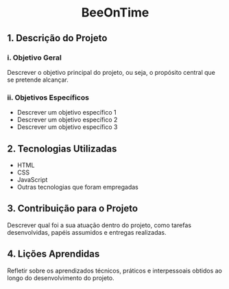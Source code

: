 <body>
  <h1 align="center">BeeOnTime</h1>
  <h2>1. Descrição do Projeto</h2>
  <h3>i. Objetivo Geral</h3>
  <p>Descrever o objetivo principal do projeto, ou seja, o propósito central que se pretende alcançar.</p>

  <h3>ii. Objetivos Específicos</h3>
  <ul>
    <li>Descrever um objetivo específico 1</li>
    <li>Descrever um objetivo específico 2</li>
    <li>Descrever um objetivo específico 3</li>
    <!-- Adicione mais conforme necessário -->
  </ul>

  <h2>2. Tecnologias Utilizadas</h2>
  <ul>
    <li>HTML</li>
    <li>CSS</li>
    <li>JavaScript</li>
    <li>Outras tecnologias que foram empregadas</li>
  </ul>

  <h2>3. Contribuição para o Projeto</h2>
  <p>Descrever qual foi a sua atuação dentro do projeto, como tarefas desenvolvidas, papéis assumidos e entregas realizadas.</p>

  <h2>4. Lições Aprendidas</h2>
  <p>Refletir sobre os aprendizados técnicos, práticos e interpessoais obtidos ao longo do desenvolvimento do projeto.</p>

</body>